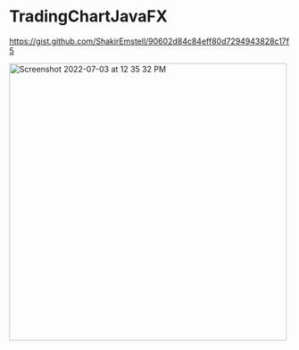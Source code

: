 # TradingChartJavaFX

https://gist.github.com/ShakirEmstell/90602d84c84eff80d7294943828c17f5

<img width="497" alt="Screenshot 2022-07-03 at 12 35 32 PM" src="https://user-images.githubusercontent.com/16664485/177029290-1a0b414c-eaa3-4644-a05d-990561455204.png">
